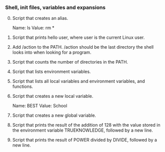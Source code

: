 ### Shell, init files, variables and expansions ###
0. Script that creates an alias.

	Name: ls
	Value: rm *
1. Script that prints hello user, where user is the current Linux user.
2. Add /action to the PATH. /action should be the last directory the shell looks into when looking for a program.
3. Script that counts the number of directories in the PATH.
4. Script that lists environment variables.
5. Script that lists all local variables and environment variables, and functions.
6. Script that creates a new local variable.

	Name: BEST
	Value: School
7. Script that creates a new global variable.
8. Script that prints the result of the addition of 128 with the value stored in the environment variable TRUEKNOWLEDGE, followed by a new line.
9. Script that prints the result of POWER divided by DIVIDE, followed by a new line.
